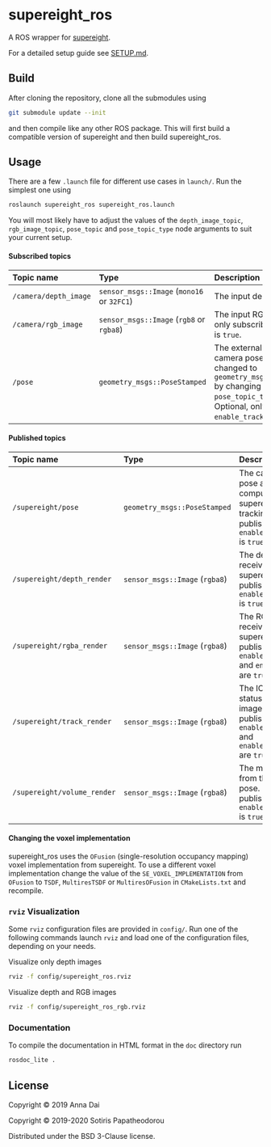 # supereight_ros

A ROS wrapper for
[supereight](https://bitbucket.org/smartroboticslab/supereight-srl).

For a detailed setup guide see [SETUP.md](SETUP.md).


## Build

After cloning the repository, clone all the submodules using

``` bash
git submodule update --init
```

and then compile like any other ROS package. This will first build a compatible
version of supereight and then build supereight\_ros.



## Usage

There are a few `.launch` file for different use cases in `launch/`. Run the
simplest one using

``` bash
roslaunch supereight_ros supereight_ros.launch
```

You will most likely have to adjust the values of the `depth_image_topic`,
`rgb_image_topic`, `pose_topic` and `pose_topic_type` node arguments to suit
your current setup.

#### Subscribed topics

| Topic name            | Type                                       | Description |
| :-------------------- | :----------------------------------------- | :---------- |
| `/camera/depth_image` | `sensor_msgs::Image` (`mono16` or `32FC1`) | The input depth image. |
| `/camera/rgb_image`   | `sensor_msgs::Image` (`rgb8` or `rgba8`)   | The input RGB image. Optional, only subscribed to if `enable_rgb` is `true`. |
| `/pose`               | `geometry_msgs::PoseStamped`               | The external or ground truth camera pose. Its type can be changed to `geometry_msgs::TransformStamped` by changing the value of the `pose_topic_type` node argument. Optional, only subscribed to if `enable_tracking` is `false`. |

#### Published topics

| Topic name                  | Type                           | Description |
| :-------------------------- | :----------------------------- | :---------- |
| `/supereight/pose`          | `geometry_msgs::PoseStamped`   | The camera pose as computed by supereight's ICP tracking. Only published if `enable_tracking` is `true`. |
| `/supereight/depth_render`  | `sensor_msgs::Image` (`rgba8`) | The depth image received by supereight. Only published if `enable_rendering` is `true`. |
| `/supereight/rgba_render`   | `sensor_msgs::Image` (`rgba8`) | The RGBA image received by supereight. Only published if both `enable_rendering` and `enable_rgb` are `true`. |
| `/supereight/track_render`  | `sensor_msgs::Image` (`rgba8`) | The ICP tracking status as an image. Only published if both `enable_rendering` and `enable_tracking` are `true`. |
| `/supereight/volume_render` | `sensor_msgs::Image` (`rgba8`) | The map render from the current pose. Only published if `enable_rendering` is `true`. |

#### Changing the voxel implementation
supereight\_ros uses the `OFusion` (single-resolution occupancy mapping) voxel
implementation from supereight. To use a different voxel implementation change
the value of the `SE_VOXEL_IMPLEMENTATION` from `OFusion` to `TSDF`,
`MultiresTSDF` or `MultiresOFusion` in `CMakeLists.txt` and recompile.

### `rviz` Visualization

Some `rviz` configuration files are provided in `config/`. Run one of the
following commands launch `rviz` and load one of the configuration files,
depending on your needs.

Visualize only depth images

``` bash
rviz -f config/supereight_ros.rviz
```

Visualize depth and RGB images

``` bash
rviz -f config/supereight_ros_rgb.rviz
```



### Documentation

To compile the documentation in HTML format in the `doc` directory run

``` bash
rosdoc_lite .
```


## License

Copyright © 2019 Anna Dai

Copyright © 2019-2020 Sotiris Papatheodorou

Distributed under the BSD 3-Clause license.

